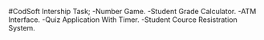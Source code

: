 #CodSoft Intership Task;
 -Number Game.
 -Student Grade Calculator.
 -ATM Interface.
 -Quiz Application With Timer.
 -Student Cource Resistration System.
